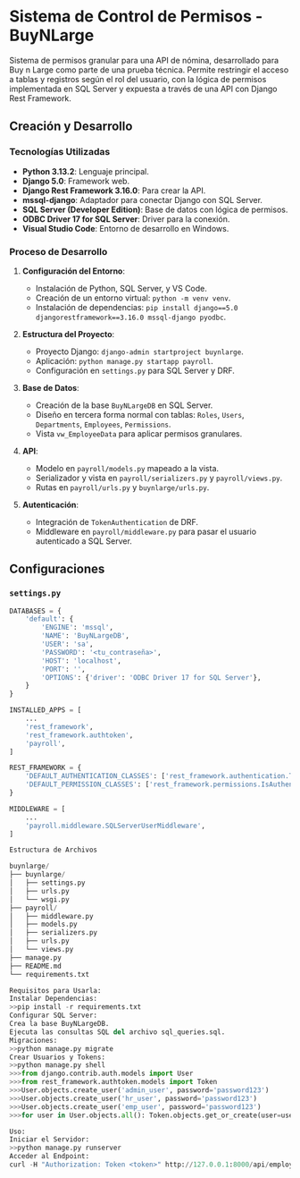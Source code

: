 # Sistema de Control de Permisos - BuyNLarge

Sistema de permisos granular para una API de nómina, desarrollado para Buy n Large como parte de una prueba técnica. Permite restringir el acceso a tablas y registros según el rol del usuario, con la lógica de permisos implementada en SQL Server y expuesta a través de una API con Django Rest Framework.

## Creación y Desarrollo

### Tecnologías Utilizadas
- **Python 3.13.2**: Lenguaje principal.
- **Django 5.0**: Framework web.
- **Django Rest Framework 3.16.0**: Para crear la API.
- **mssql-django**: Adaptador para conectar Django con SQL Server.
- **SQL Server (Developer Edition)**: Base de datos con lógica de permisos.
- **ODBC Driver 17 for SQL Server**: Driver para la conexión.
- **Visual Studio Code**: Entorno de desarrollo en Windows.

### Proceso de Desarrollo
1. **Configuración del Entorno**:
   - Instalación de Python, SQL Server, y VS Code.
   - Creación de un entorno virtual: `python -m venv venv`.
   - Instalación de dependencias: `pip install django==5.0 djangorestframework==3.16.0 mssql-django pyodbc`.

2. **Estructura del Proyecto**:
   - Proyecto Django: `django-admin startproject buynlarge`.
   - Aplicación: `python manage.py startapp payroll`.
   - Configuración en `settings.py` para SQL Server y DRF.

3. **Base de Datos**:
   - Creación de la base `BuyNLargeDB` en SQL Server.
   - Diseño en tercera forma normal con tablas: `Roles`, `Users`, `Departments`, `Employees`, `Permissions`.
   - Vista `vw_EmployeeData` para aplicar permisos granulares.

4. **API**:
   - Modelo en `payroll/models.py` mapeado a la vista.
   - Serializador y vista en `payroll/serializers.py` y `payroll/views.py`.
   - Rutas en `payroll/urls.py` y `buynlarge/urls.py`.

5. **Autenticación**:
   - Integración de `TokenAuthentication` de DRF.
   - Middleware en `payroll/middleware.py` para pasar el usuario autenticado a SQL Server.

## Configuraciones

### `settings.py`
```python
DATABASES = {
    'default': {
        'ENGINE': 'mssql',
        'NAME': 'BuyNLargeDB',
        'USER': 'sa',
        'PASSWORD': '<tu_contraseña>',
        'HOST': 'localhost',
        'PORT': '',
        'OPTIONS': {'driver': 'ODBC Driver 17 for SQL Server'},
    }
}

INSTALLED_APPS = [
    ...
    'rest_framework',
    'rest_framework.authtoken',
    'payroll',
]

REST_FRAMEWORK = {
    'DEFAULT_AUTHENTICATION_CLASSES': ['rest_framework.authentication.TokenAuthentication'],
    'DEFAULT_PERMISSION_CLASSES': ['rest_framework.permissions.IsAuthenticated'],
}

MIDDLEWARE = [
    ...
    'payroll.middleware.SQLServerUserMiddleware',
] 

Estructura de Archivos

buynlarge/
├── buynlarge/
│   ├── settings.py
│   ├── urls.py
│   └── wsgi.py
├── payroll/
│   ├── middleware.py
│   ├── models.py
│   ├── serializers.py
│   ├── urls.py
│   └── views.py
├── manage.py
├── README.md
└── requirements.txt

Requisitos para Usarla:
Instalar Dependencias:
>>pip install -r requirements.txt
Configurar SQL Server:
Crea la base BuyNLargeDB.
Ejecuta las consultas SQL del archivo sql_queries.sql.
Migraciones:
>>python manage.py migrate
Crear Usuarios y Tokens:
>>python manage.py shell
>>>from django.contrib.auth.models import User
>>>from rest_framework.authtoken.models import Token
>>>User.objects.create_user('admin_user', password='password123')
>>>User.objects.create_user('hr_user', password='password123')
>>>User.objects.create_user('emp_user', password='password123')
>>>for user in User.objects.all(): Token.objects.get_or_create(user=user)

Uso:
Iniciar el Servidor: 
>>python manage.py runserver
Acceder al Endpoint:
curl -H "Authorization: Token <token>" http://127.0.0.1:8000/api/employees/
